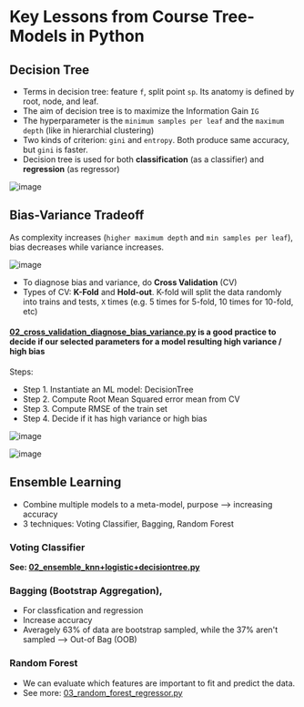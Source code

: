 # Key Lessons from Course Tree-Models in Python

## Decision Tree

* Terms in decision tree: feature `f`, split point `sp`. Its anatomy is defined by root, node, and leaf.
* The aim of decision tree is to maximize the Information Gain `IG`
* The hyperparameter is the `minimum samples per leaf` and the `maximum depth` (like in hierarchial clustering)
* Two kinds of criterion: `gini` and `entropy`. Both produce same accuracy, but `gini` is faster.
* Decision tree is used for both **classification** (as a classifier) and **regression** (as regressor)

![image](https://user-images.githubusercontent.com/51282928/82547179-7f7ad980-9b83-11ea-8550-317a5c440ecd.png)

## Bias-Variance Tradeoff

As complexity increases (`higher maximum depth` and `min samples per leaf`), bias decreases while variance increases. 

![image](https://user-images.githubusercontent.com/51282928/82549073-8f47ed00-9b86-11ea-85de-91a53e1609eb.png)

* To diagnose bias and variance, do **Cross Validation** (CV)
* Types of CV: **K-Fold** and **Hold-out**. K-fold will split the data randomly into trains and tests, `X` times (e.g. 5 times for 5-fold, 10 times for 10-fold, etc)

#### [02_cross_validation_diagnose_bias_variance.py]() is a good practice to decide if our selected parameters for a model resulting high variance / high bias

Steps:
* Step 1. Instantiate an ML model: DecisionTree
* Step 2. Compute Root Mean Squared error mean from CV
* Step 3. Compute RMSE of the train set
* Step 4. Decide if it has high variance or high bias

![image](https://user-images.githubusercontent.com/51282928/82550824-56f5de00-9b89-11ea-8b22-c05723a6ebce.png)

![image](https://user-images.githubusercontent.com/51282928/82550900-73921600-9b89-11ea-85bd-4910f0b57f87.png)

## Ensemble Learning 

* Combine multiple models to a meta-model, purpose --> increasing accuracy
* 3 techniques: Voting Classifier, Bagging, Random Forest

### Voting Classifier

**See: [02_ensemble_knn+logistic+decisiontree.py]()**

### Bagging (Bootstrap Aggregation),

* For classfication and regression
* Increase accuracy
* Averagely 63% of data are bootstrap sampled, while the 37% aren't sampled --> Out-of Bag (OOB)

### Random Forest

* We can evaluate which features are important to fit and predict the data.
* See more: [03_random_forest_regressor.py]()
